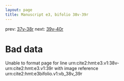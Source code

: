 ```yaml
---
layout: page
title: Manuscript e3, bifolio 38v-39r
---
```


prev: [37v-38r](../37v-38r/) next: [39v-40r](../39v-40r/)

# Bad data

Unable to format page for line urn:cite2:hmt:e3.v1:38v-urn:cite2:hmt:e3.v1:39r with image reference urn:cite2:hmt:e3bifolio.v1:vb_38v_39r
